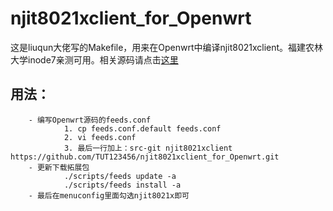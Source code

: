 # njit8021xclient_for_Openwrt
这是liuqun大佬写的Makefile，用来在Openwrt中编译njit8021xclient。福建农林大学inode7亲测可用。相关源码请点击[这里](https://github.com/TUT123456/njit8021xclient.git)
## 用法：
        - 编写Openwrt源码的feeds.conf
                1. cp feeds.conf.default feeds.conf
                2. vi feeds.conf
                3. 最后一行加上：src-git njit8021xclient https://github.com/TUT123456/njit8021xclient_for_Openwrt.git
        - 更新下载拓展包
                ./scripts/feeds update -a
                ./scripts/feeds install -a
        - 最后在menuconfig里面勾选njit8021x即可
